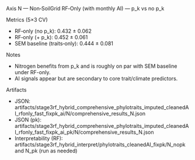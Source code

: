 Axis N — Non‑SoilGrid RF‑Only (with monthly AI) — p_k vs no p_k

Metrics (5×3 CV)
- RF‑only (no p_k): 0.432 ± 0.062
- RF‑only (+ p_k): 0.452 ± 0.061
- SEM baseline (traits‑only): 0.444 ± 0.081

Notes
- Nitrogen benefits from p_k and is roughly on par with SEM baseline under RF-only.
- AI signals appear but are secondary to core trait/climate predictors.

Artifacts
- JSON: artifacts/stage3rf_hybrid_comprehensive_phylotraits_imputed_cleanedAI_rfonly_fast_fixpk_ai/N/comprehensive_results_N.json
- JSON (pk): artifacts/stage3rf_hybrid_comprehensive_phylotraits_imputed_cleanedAI_rfonly_fast_fixpk_ai_pk/N/comprehensive_results_N.json
- Interpretability (RF): artifacts/stage3rf_hybrid_interpret/phylotraits_cleanedAI_fixpk/N_nopk and N_pk (run as needed)

